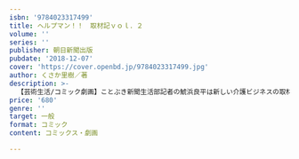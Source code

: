 ```yaml
---
isbn: '9784023317499'
title: ヘルプマン！！　取材記ｖｏｌ．２
volume: ''
series: ''
publisher: 朝日新聞出版
pubdate: '2018-12-07'
cover: 'https://cover.openbd.jp/9784023317499.jpg'
author: くさか里樹／著
description: >-
  【芸術生活/コミック劇画】ことぶき新聞生活部記者の鯱浜良平は新しい介護ビジネスの取材に飛び回っている。今回ぶち当たったテーマは「のりあいクルマ」。高齢者の夢をかなえる移動手段と事業を進める神崎仁や恩田百太郎と、白タク行為だと阻止する団体との板挟みに遭い…。
price: '680'
genre: ''
target: 一般
format: コミック
content: コミックス・劇画

---
```

